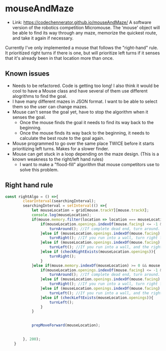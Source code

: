 # mouseAndMaze
* Link: https://codechennerator.github.io/mouseAndMaze/
A software version of the robotics competition Micromouse. The 'mouse' object will be able to find its way through any maze, memorize the quickest route, and take it again if necessary.

Currently I've only implemented a mouse that follows the "right-hand" rule. It prioritized right turns if there is one, but will prioritize left turns if it senses that it's already been in that location more than once. 

## Known issues
* Needs to be refactored. Code is getting too long! I also think it would be cool to have a Mouse class and have several of them use different alogrithms to find the goal.
* I have many different mazes in JSON format. I want to be able to select them so the user can change mazes. 
* Mouse can't sense the goal yet, have to stop the algorithm when it senses the goal.
    * Once the mouse finds the goal it needs to find its way back to the beginning.
    * Once the mouse finds its way back to the beginning, it needs to calculate the best route to the goal again.
* Mouse programmed to go over the same place TWICE before it starts prioritizing left turns. Makes for a slower finder.
* Mouse can get stuck in a loop depending on the maze design. (This is a known weakness to the right/left hand rules)
    *  I want to make a "flood-fill" algorithm that mouse competitors use to solve this problem.


## Right hand rule
```javascript
const rightAlgo = () =>{
        clearInterval(searchingInterval);
        searchingInterval = setInterval(() =>{
            let mouseLocation = grid[mouse.trackY][mouse.trackX];
            console.log(mouseLocation);
            if(mouse.memory.filter(location => location === mouseLocation).length <= 1){ //If this isn't the second time at the location, prioritize right turns.
                if(mouseLocation.openings.indexOf(mouse.facing) <= -1 && !checkLeftExists(mouseLocation.openings) && !checkRightExists(mouseLocation.openings)){
                    turnAround(); //If complete dead end, turn around.
                }else if (mouseLocation.openings.indexOf(mouse.facing) <= -1 && checkRightExists(mouseLocation.openings)){
                    turnRight(); //If you run into a wall, turn right first.
                }else if (mouseLocation.openings.indexOf(mouse.facing) <= -1 && checkLeftExists(mouseLocation.openings) && !checkRightExists(mouseLocation.openings)){
                    turnLeft(); //If you run into a wall, and the right turn doesn't exist, turn left. 
                }else if (checkRightExists(mouseLocation.openings)){
                    turnRight();
                }
            }else if(mouse.memory.indexOf(mouseLocation) >= 0 && mouse.memory.filter(location => location === mouseLocation).length > 1){ //If this is the second time, prioritize left turns. 
                if(mouseLocation.openings.indexOf(mouse.facing) <= -1 && !checkLeftExists(mouseLocation.openings) && !checkRightExists(mouseLocation.openings)){
                    turnAround(); //If complete dead end, turn around.
                }else if (mouseLocation.openings.indexOf(mouse.facing) <= -1 && checkRightExists(mouseLocation.openings)){
                    turnRight(); //If you run into a wall, turn right first.
                }else if (mouseLocation.openings.indexOf(mouse.facing) <= -1 && checkLeftExists(mouseLocation.openings) && !checkRightExists(mouseLocation.openings)){
                    turnLeft(); //If you run into a wall, and the right turn doesn't exist, turn left. 
                }else if (checkLeftExists(mouseLocation.openings)){
                    turnLeft();
                }
            }
            
            
            prepMoveForward(mouseLocation); 
            
            
        }, 200);
    }
```
